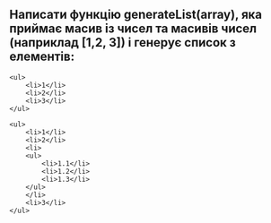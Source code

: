 ## Написати функцію generateList(array), яка приймає масив із чисел та масивів чисел (наприклад [1,2, 3]) і генерує список з елементів:

````
<ul>
    <li>1</li>
    <li>2</li>
    <li>3</li>
</ul>
````
````
<ul>
    <li>1</li>
    <li>2</li>
    <li>
    <ul>
        <li>1.1</li>
        <li>1.2</li>
        <li>1.3</li>
    </ul>
    </li>
    <li>3</li>
</ul>
````